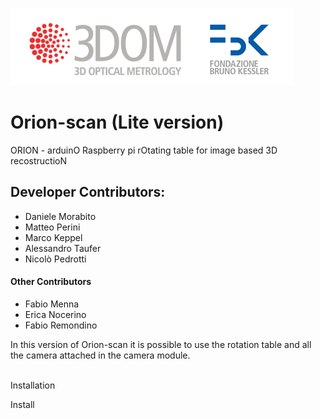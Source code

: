 ![](logo.jpg "3DOM")

# Orion-scan (Lite version)
ORION - arduinO Raspberry pi rOtating table for image based 3D recostructioN

## Developer Contributors:
* Daniele Morabito
* Matteo Perini
* Marco Keppel
* Alessandro Taufer
* Nicolò Pedrotti

#### Other Contributors
* Fabio Menna
* Erica Nocerino
* Fabio Remondino

In this version of Orion-scan it is possible to use the rotation table and all the camera attached in the camera module.

<br>Installation

Install 